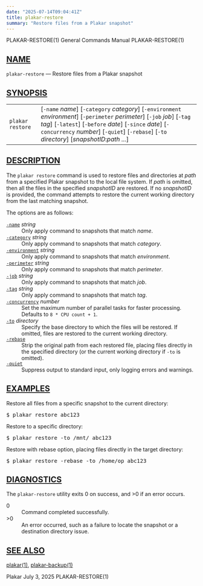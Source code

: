 ```yaml
---
date: "2025-07-14T09:04:41Z"
title: plakar-restore
summary: "Restore files from a Plakar snapshot"
---
```

<div class="head" role="doc-pageheader" aria-label="Manual header
  line"><span class="head-ltitle">PLAKAR-RESTORE(1)</span>
  <span class="head-vol">General Commands Manual</span>
  <span class="head-rtitle">PLAKAR-RESTORE(1)</span></div>
<main class="manual-text">
<section class="Sh">
<h2 class="Sh" id="NAME"><a class="permalink" href="#NAME">NAME</a></h2>
<p class="Pp"><code class="Nm">plakar-restore</code> &#x2014;
    <span class="Nd" role="doc-subtitle">Restore files from a Plakar
    snapshot</span></p>
</section>
<section class="Sh">
<h2 class="Sh" id="SYNOPSIS"><a class="permalink" href="#SYNOPSIS">SYNOPSIS</a></h2>
<table class="Nm">
  <tr>
    <td><code class="Nm">plakar restore</code></td>
    <td>[<code class="Fl">-name</code> <var class="Ar">name</var>]
      [<code class="Fl">-category</code> <var class="Ar">category</var>]
      [<code class="Fl">-environment</code> <var class="Ar">environment</var>]
      [<code class="Fl">-perimeter</code> <var class="Ar">perimeter</var>]
      [<code class="Fl">-job</code> <var class="Ar">job</var>]
      [<code class="Fl">-tag</code> <var class="Ar">tag</var>]
      [<code class="Fl">-latest</code>] [<code class="Fl">-before</code>
      <var class="Ar">date</var>] [<code class="Fl">-since</code>
      <var class="Ar">date</var>] [<code class="Fl">-concurrency</code>
      <var class="Ar">number</var>] [<code class="Fl">-quiet</code>]
      [<code class="Fl">-rebase</code>] [<code class="Fl">-to</code>
      <var class="Ar">directory</var>]
      [<var class="Ar">snapshotID</var>:<var class="Ar">path ...</var>]</td>
  </tr>
</table>
</section>
<section class="Sh">
<h2 class="Sh" id="DESCRIPTION"><a class="permalink" href="#DESCRIPTION">DESCRIPTION</a></h2>
<p class="Pp">The <code class="Nm">plakar restore</code> command is used to
    restore files and directories at <var class="Ar">path</var> from a specified
    Plakar snapshot to the local file system. If <var class="Ar">path</var> is
    omitted, then all the files in the specified
    <var class="Ar">snapshotID</var> are restored. If no
    <var class="Ar">snapshotID</var> is provided, the command attempts to
    restore the current working directory from the last matching snapshot.</p>
<p class="Pp">The options are as follows:</p>
<dl class="Bl-tag">
  <dt id="name"><a class="permalink" href="#name"><code class="Fl">-name</code></a>
    <var class="Ar">string</var></dt>
  <dd>Only apply command to snapshots that match
    <var class="Ar">name</var>.</dd>
  <dt id="category"><a class="permalink" href="#category"><code class="Fl">-category</code></a>
    <var class="Ar">string</var></dt>
  <dd>Only apply command to snapshots that match
    <var class="Ar">category</var>.</dd>
  <dt id="environment"><a class="permalink" href="#environment"><code class="Fl">-environment</code></a>
    <var class="Ar">string</var></dt>
  <dd>Only apply command to snapshots that match
      <var class="Ar">environment</var>.</dd>
  <dt id="perimeter"><a class="permalink" href="#perimeter"><code class="Fl">-perimeter</code></a>
    <var class="Ar">string</var></dt>
  <dd>Only apply command to snapshots that match
      <var class="Ar">perimeter</var>.</dd>
  <dt id="job"><a class="permalink" href="#job"><code class="Fl">-job</code></a>
    <var class="Ar">string</var></dt>
  <dd>Only apply command to snapshots that match <var class="Ar">job</var>.</dd>
  <dt id="tag"><a class="permalink" href="#tag"><code class="Fl">-tag</code></a>
    <var class="Ar">string</var></dt>
  <dd>Only apply command to snapshots that match <var class="Ar">tag</var>.</dd>
  <dt id="concurrency"><a class="permalink" href="#concurrency"><code class="Fl">-concurrency</code></a>
    <var class="Ar">number</var></dt>
  <dd>Set the maximum number of parallel tasks for faster processing. Defaults
      to <code class="Dv">8 * CPU count + 1</code>.</dd>
  <dt id="to"><a class="permalink" href="#to"><code class="Fl">-to</code></a>
    <var class="Ar">directory</var></dt>
  <dd>Specify the base directory to which the files will be restored. If
      omitted, files are restored to the current working directory.</dd>
  <dt id="rebase"><a class="permalink" href="#rebase"><code class="Fl">-rebase</code></a></dt>
  <dd>Strip the original path from each restored file, placing files directly in
      the specified directory (or the current working directory if
      <code class="Fl">-to</code> is omitted).</dd>
  <dt id="quiet"><a class="permalink" href="#quiet"><code class="Fl">-quiet</code></a></dt>
  <dd>Suppress output to standard input, only logging errors and warnings.</dd>
</dl>
</section>
<section class="Sh">
<h2 class="Sh" id="EXAMPLES"><a class="permalink" href="#EXAMPLES">EXAMPLES</a></h2>
<p class="Pp">Restore all files from a specific snapshot to the current
    directory:</p>
<div class="Bd Pp Bd-indent Li">
<pre>$ plakar restore abc123</pre>
</div>
<p class="Pp">Restore to a specific directory:</p>
<div class="Bd Pp Bd-indent Li">
<pre>$ plakar restore -to /mnt/ abc123</pre>
</div>
<p class="Pp">Restore with rebase option, placing files directly in the target
    directory:</p>
<div class="Bd Pp Bd-indent Li">
<pre>$ plakar restore -rebase -to /home/op abc123</pre>
</div>
</section>
<section class="Sh">
<h2 class="Sh" id="DIAGNOSTICS"><a class="permalink" href="#DIAGNOSTICS">DIAGNOSTICS</a></h2>
<p class="Pp">The <code class="Nm">plakar-restore</code> utility exits&#x00A0;0
    on success, and&#x00A0;&gt;0 if an error occurs.</p>
<dl class="Bl-tag">
  <dt>0</dt>
  <dd>Command completed successfully.</dd>
  <dt>&gt;0</dt>
  <dd>An error occurred, such as a failure to locate the snapshot or a
      destination directory issue.</dd>
</dl>
</section>
<section class="Sh">
<h2 class="Sh" id="SEE_ALSO"><a class="permalink" href="#SEE_ALSO">SEE
  ALSO</a></h2>
<p class="Pp"><a class="Xr" href="../plakar/" aria-label="plakar, section
    1">plakar(1)</a>,
    <a class="Xr" href="../plakar-backup/" aria-label="plakar-backup, section
    1">plakar-backup(1)</a></p>
</section>
</main>
<div class="foot" role="doc-pagefooter" aria-label="Manual footer
  line"><span class="foot-left">Plakar</span> <span class="foot-date">July 3,
  2025</span> <span class="foot-right">PLAKAR-RESTORE(1)</span></div>
